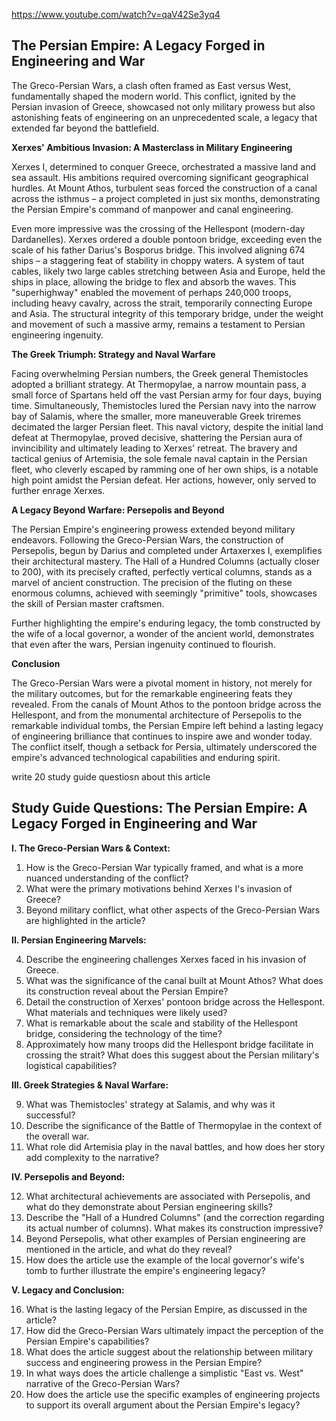 https://www.youtube.com/watch?v=qaV42Se3yq4

## The Persian Empire: A Legacy Forged in Engineering and War

The Greco-Persian Wars, a clash often framed as East versus West, fundamentally shaped the modern world.  This conflict, ignited by the Persian invasion of Greece, showcased not only military prowess but also astonishing feats of engineering on an unprecedented scale, a legacy that extended far beyond the battlefield.

**Xerxes' Ambitious Invasion: A Masterclass in Military Engineering**

Xerxes I, determined to conquer Greece, orchestrated a massive land and sea assault.  His ambitions required overcoming significant geographical hurdles.  At Mount Athos, turbulent seas forced the construction of a canal across the isthmus – a project completed in just six months, demonstrating the Persian Empire's command of manpower and canal engineering.

Even more impressive was the crossing of the Hellespont (modern-day Dardanelles).  Xerxes ordered a double pontoon bridge, exceeding even the scale of his father Darius's Bosporus bridge.  This involved aligning 674 ships – a staggering feat of stability in choppy waters.  A system of taut cables, likely two large cables stretching between Asia and Europe, held the ships in place, allowing the bridge to flex and absorb the waves.  This "superhighway" enabled the movement of perhaps 240,000 troops, including heavy cavalry, across the strait, temporarily connecting Europe and Asia. The structural integrity of this temporary bridge, under the weight and movement of such a massive army, remains a testament to Persian engineering ingenuity.


**The Greek Triumph: Strategy and Naval Warfare**

Facing overwhelming Persian numbers, the Greek general Themistocles adopted a brilliant strategy.  At Thermopylae, a narrow mountain pass, a small force of Spartans held off the vast Persian army for four days, buying time.  Simultaneously, Themistocles lured the Persian navy into the narrow bay of Salamis, where the smaller, more maneuverable Greek triremes decimated the larger Persian fleet. This naval victory, despite the initial land defeat at Thermopylae, proved decisive, shattering the Persian aura of invincibility and ultimately leading to Xerxes' retreat. The bravery and tactical genius of Artemisia, the sole female naval captain in the Persian fleet, who cleverly escaped by ramming one of her own ships, is a notable high point amidst the Persian defeat.  Her actions, however, only served to further enrage Xerxes.


**A Legacy Beyond Warfare: Persepolis and Beyond**

The Persian Empire's engineering prowess extended beyond military endeavors.  Following the Greco-Persian Wars, the construction of Persepolis, begun by Darius and completed under Artaxerxes I, exemplifies their architectural mastery.  The Hall of a Hundred Columns (actually closer to 200), with its precisely crafted, perfectly vertical columns, stands as a marvel of ancient construction.  The precision of the fluting on these enormous columns, achieved with seemingly "primitive" tools, showcases the skill of Persian master craftsmen.

Further highlighting the empire's enduring legacy, the tomb constructed by the wife of a local governor, a wonder of the ancient world, demonstrates that even after the wars, Persian ingenuity continued to flourish.

**Conclusion**

The Greco-Persian Wars were a pivotal moment in history, not merely for the military outcomes, but for the remarkable engineering feats they revealed.  From the canals of Mount Athos to the pontoon bridge across the Hellespont, and from the monumental architecture of Persepolis to the remarkable individual tombs, the Persian Empire left behind a lasting legacy of engineering brilliance that continues to inspire awe and wonder today.  The conflict itself, though a setback for Persia, ultimately underscored the empire's advanced technological capabilities and enduring spirit.

write 20 study guide questiosn about this article


## Study Guide Questions: The Persian Empire: A Legacy Forged in Engineering and War

**I. The Greco-Persian Wars & Context:**

1.  How is the Greco-Persian War typically framed, and what is a more nuanced understanding of the conflict?
2.  What were the primary motivations behind Xerxes I's invasion of Greece?
3.  Beyond military conflict, what other aspects of the Greco-Persian Wars are highlighted in the article?

**II. Persian Engineering Marvels:**

4.  Describe the engineering challenges Xerxes faced in his invasion of Greece.
5.  What was the significance of the canal built at Mount Athos?  What does its construction reveal about the Persian Empire?
6.  Detail the construction of Xerxes' pontoon bridge across the Hellespont. What materials and techniques were likely used?
7.  What is remarkable about the scale and stability of the Hellespont bridge, considering the technology of the time?
8.  Approximately how many troops did the Hellespont bridge facilitate in crossing the strait? What does this suggest about the Persian military's logistical capabilities?

**III. Greek Strategies & Naval Warfare:**

9.  What was Themistocles' strategy at Salamis, and why was it successful?
10. Describe the significance of the Battle of Thermopylae in the context of the overall war.
11. What role did Artemisia play in the naval battles, and how does her story add complexity to the narrative?

**IV. Persepolis and Beyond:**

12. What architectural achievements are associated with Persepolis, and what do they demonstrate about Persian engineering skills?
13.  Describe the "Hall of a Hundred Columns" (and the correction regarding its actual number of columns).  What makes its construction impressive?
14.  Beyond Persepolis, what other examples of Persian engineering are mentioned in the article, and what do they reveal?
15.  How does the article use the example of the local governor's wife's tomb to further illustrate the empire's engineering legacy?

**V. Legacy and Conclusion:**

16.  What is the lasting legacy of the Persian Empire, as discussed in the article?
17.  How did the Greco-Persian Wars ultimately impact the perception of the Persian Empire's capabilities?
18.  What does the article suggest about the relationship between military success and engineering prowess in the Persian Empire?
19.  In what ways does the article challenge a simplistic "East vs. West" narrative of the Greco-Persian Wars?
20.  How does the article use the specific examples of engineering projects to support its overall argument about the Persian Empire's legacy?
